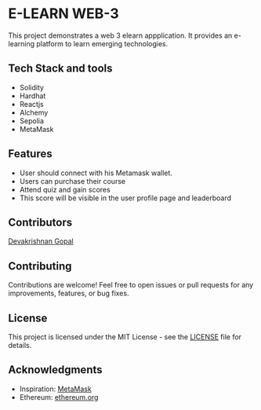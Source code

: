 # E-LEARN WEB-3

This project demonstrates a web 3 elearn appplication. It provides an e-learning platform to learn emerging technologies.

## Tech Stack and tools
* Solidity
* Hardhat
* Reactjs
* Alchemy
* Sepolia
* MetaMask

## Features
* User should connect with his Metamask wallet.
* Users can purchase their course
* Attend quiz and gain scores
* This score will be visible in the user profile page and leaderboard

## Contributors
[Devakrishnan Gopal](https://www.github.com/gdevakrishnan)

## Contributing

Contributions are welcome! Feel free to open issues or pull requests for any improvements, features, or bug fixes.

## License

This project is licensed under the MIT License - see the [LICENSE](LICENSE) file for details.

## Acknowledgments

- Inspiration: [MetaMask](https://metamask.io/)
- Ethereum: [ethereum.org](https://ethereum.org/)
